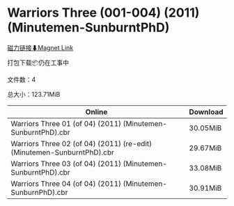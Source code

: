 # Warriors Three (001-004) (2011) (Minutemen-SunburntPhD)

[磁力链接⬇Magnet Link](magnet:?xt=urn:btih:cdd1ed499c023046aae53ace0456849a4b478ea2&dn=Warriors%20Three%20%28001-004%29%20%282011%29%20%28Minutemen-SunburntPhD%29)

打包下载📦仍在工事中

文件数：4

总大小：123.71MiB

Online | Download
--- | ---
Warriors Three 01 (of 04) (2011) (Minutemen-SunburntPhD).cbr | 30.05MiB
Warriors Three 02 (of 04) (2011) (re-edit) (Minutemen-SunburntPhD).cbr | 29.67MiB
Warriors Three 03 (of 04) (2011) (Minutemen-SunburntPhD).cbr | 33.08MiB
Warriors Three 04 (of 04) (2011) (Minutemen-SunburnPhD).cbr | 30.91MiB